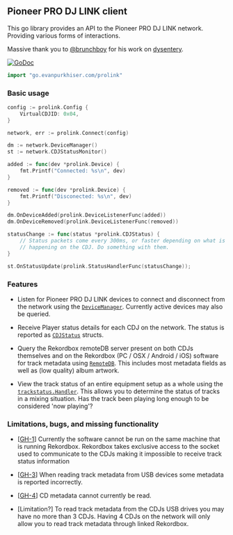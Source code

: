 ## Pioneer PRO DJ LINK client

This go library provides an API to the Pioneer PRO DJ LINK network. Providing
various forms of interactions.

Massive thank you to [@brunchboy](https://github.com/brunchboy) for his work on
[dysentery](https://github.com/brunchboy/dysentery).

[![GoDoc](https://godoc.org/go.evanpurkhiser.com/prolink?status.svg)](https://godoc.org/go.evanpurkhiser.com/prolink)

```go
import "go.evanpurkhiser.com/prolink"
```

### Basic usage

```go
config := prolink.Config {
    VirtualCDJID: 0x04,
}

network, err := prolink.Connect(config)

dm := network.DeviceManager()
st := network.CDJStatusMonitor()

added := func(dev *prolink.Device) {
    fmt.Printf("Connected: %s\n", dev)
}

removed := func(dev *prolink.Device) {
    fmt.Printf("Disconected: %s\n", dev)
}

dm.OnDeviceAdded(prolink.DeviceListenerFunc(added))
dm.OnDeviceRemoved(prolink.DeviceListenerFunc(removed))

statusChange := func(status *prolink.CDJStatus) {
    // Status packets come every 300ms, or faster depending on what is
    // happening on the CDJ. Do something with them.
}

st.OnStatusUpdate(prolink.StatusHandlerFunc(statusChange));
```

### Features

 * Listen for Pioneer PRO DJ LINK devices to connect and disconnect from the
   network using the
   [`DeviceManager`](https://godoc.org/go.evanpurkhiser.com/prolink#DeviceManager).
   Currently active devices may also be queried.

 * Receive Player status details for each CDJ on the network. The status is
   reported as
   [`CDJStatus`](https://godoc.org/go.evanpurkhiser.com/prolink#CDJStatus)
   structs.

 * Query the Rekordbox remoteDB server present on both CDJs themselves and on
   the Rekordbox (PC / OSX / Android / iOS) software for track metadata using
   [`RemoteDB`](https://godoc.org/go.evanpurkhiser.com/prolink#RemoteDB). This
   includes most metadata fields as well as (low quality) album artwork.

 * View the track status of an entire equipment setup as a whole using the
   [`trackstatus.Handler`](https://godoc.org/github.com/EvanPurkhiser/prolink-go/trackstatus#Handler).
   This allows you to determine the status of tracks in a mixing situation. Has
   the track been playing long enough to be considered 'now playing'?

### Limitations, bugs, and missing functionality

 * [[GH-1](https://github.com/EvanPurkhiser/prolink-go/issues/1)] Currently the
   software cannot be run on the same machine that is running Rekordbox.
   Rekordbox takes exclusive access to the socket used to communicate to the
   CDJs making it impossible to receive track status information

 * [[GH-3](https://github.com/EvanPurkhiser/prolink-go/issues/3)] When reading
   track metadata from USB devices some metadata is reported incorrectly.

 * [[GH-4](https://github.com/EvanPurkhiser/prolink-go/issues/4)] CD metadata
   cannot currently be read.

 * [Limitation?] To read track metadata from the CDJs USB drives you may have
   no more than 3 CDJs. Having 4 CDJs on the network will only allow you to
   read track metadata through linked Rekordbox.

